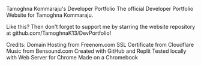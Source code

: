 Tamoghna Kommaraju's Developer Portfolio
The official Developer Portfolio Website for Tamoghna Kommaraju.

Like this? Then don't forget to support me by starring the website repository at github.com/TamoghnaK13/DevPortfolio!

Credits:
Domain Hosting from Freenom.com
SSL Certificate from Cloudflare
Music from Bensound.com
Created with GitHub and Replit
Tested locally with Web Server for Chrome
Made on a Chromebook
